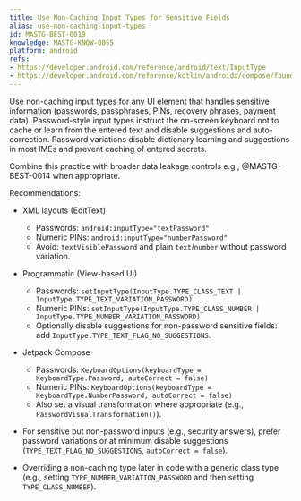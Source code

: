 ```yaml
---
title: Use Non-Caching Input Types for Sensitive Fields
alias: use-non-caching-input-types
id: MASTG-BEST-0019
knowledge: MASTG-KNOW-0055
platform: android
refs:
- https://developer.android.com/reference/android/text/InputType
- https://developer.android.com/reference/kotlin/androidx/compose/foundation/text/KeyboardOptions
---
```


Use non-caching input types for any UI element that handles sensitive information (passwords, passphrases, PINs, recovery phrases, payment data). Password-style input types instruct the on-screen keyboard not to cache or learn from the entered text and disable suggestions and auto-correction. Password variations disable dictionary learning and suggestions in most IMEs and prevent caching of entered secrets.

Combine this practice with broader data leakage controls e.g., @MASTG-BEST-0014 when appropriate.

Recommendations:

- XML layouts (EditText)
  - Passwords: `android:inputType="textPassword"`
  - Numeric PINs: `android:inputType="numberPassword"`
  - Avoid: `textVisiblePassword` and plain `text`/`number` without password variation.

- Programmatic (View-based UI)
  - Passwords: `setInputType(InputType.TYPE_CLASS_TEXT | InputType.TYPE_TEXT_VARIATION_PASSWORD)`
  - Numeric PINs: `setInputType(InputType.TYPE_CLASS_NUMBER | InputType.TYPE_NUMBER_VARIATION_PASSWORD)`
  - Optionally disable suggestions for non-password sensitive fields: add `InputType.TYPE_TEXT_FLAG_NO_SUGGESTIONS`.

- Jetpack Compose
  - Passwords: `KeyboardOptions(keyboardType = KeyboardType.Password, autoCorrect = false)`
  - Numeric PINs: `KeyboardOptions(keyboardType = KeyboardType.NumberPassword, autoCorrect = false)`
  - Also set a visual transformation where appropriate (e.g., `PasswordVisualTransformation()`).

- For sensitive but non-password inputs (e.g., security answers), prefer password variations or at minimum disable suggestions (`TYPE_TEXT_FLAG_NO_SUGGESTIONS`, `autoCorrect = false`).

- Overriding a non-caching type later in code with a generic class type (e.g., setting `TYPE_NUMBER_VARIATION_PASSWORD` and then setting `TYPE_CLASS_NUMBER`).

